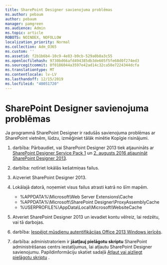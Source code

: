 ```yaml
---
title: SharePoint Designer savienojuma problēmas
ms.author: pebaum
author: pebaum
manager: pamgreen
ms.audience: Admin
ms.topic: article
ROBOTS: NOINDEX, NOFOLLOW
localization_priority: Normal
ms.collection: Adm_O365
ms.custom: ''
ms.assetid: f2b1b6b4-10c9-4e83-b9cb-529a0b8a3c55
ms.openlocfilehash: 9730bd66afd494385db3de605f5fe68d0f274ed3
ms.sourcegitcommit: 0f0186044a3597e42ad14c32ca58e7224344dcfa
ms.translationtype: MT
ms.contentlocale: lv-LV
ms.lasthandoff: 12/15/2019
ms.locfileid: "40051720"
---
```

# <a name="sharepoint-designer-connection-issues"></a>SharePoint Designer savienojuma problēmas 

Ja programmā SharePoint Designer ir radušās savienojuma problēmas ar SharePoint vietnēm, lūdzu, izmēģiniet tālāk minētie Kopīgie risinājumi.

1. darbība: Pārbaudiet, vai SharePoint Designer 2013 tiek atjaunināts ar [SharePoint Designer Service Pack 1](https://support.microsoft.com/help/2817441/description-of-microsoft-sharepoint-designer-2013-service-pack-1-sp1) un [2. augusts 2016 atjaunināt SharePoint Designer 2013](https://support.microsoft.com/help/3114721/august-2-2016-update-for-sharepoint-designer-2013-kb3114721).



2. darbība: notīriet lokālās kešatmiņas failus.

1. Aizveriet SharePoint Designer 2013.

2. Lokālajā datorā, noņemiet visus failus atrasti katrā no šīm mapēm.

    - %APPDATA%\Microsoft\Web Server Extensions\Cache
    - %APPDATA%\Microsoft\SharePoint Designer\ProxyAssemblyCache
    - %USERPROFILE%\AppData\Local\Microsoft\WebsiteCache

3. Atveriet SharePoint Designer 2013 un ievadiet kontu vēlreiz, lai redzētu, vai tā darbojas.

3. darbība: [Iespējot mūsdienu autentifikācijas Office 2013 Windows ierīcēs](https://docs.microsoft.com/office365/admin/security-and-compliance/enable-modern-authentication?redirectSourcePath=/article/Enable-Modern-Authentication-for-Office-2013-on-Windows-devices-7dc1c01a-090f-4971-9677-f1b192d6c910&view=o365-worldwide).

4. darbība: administratoriem ir **jāatļauj pielāgotu skriptu** SharePoint administrēšanas centrs iestatījumus, lai atļautu SharePoint Designer savienojumu. Papildinformāciju skatiet sadaļā [Atļaut vai aizliegt pielāgotu skriptu](https://docs.microsoft.com/sharepoint/allow-or-prevent-custom-script) .


